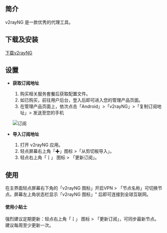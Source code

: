 简介
--

v2rayNG 是一款优秀的代理工具。

下载及安装
-----

[下载v2rayNG](https://github.com/2dust/v2rayNG/releases)


设置
--

*   **获取订阅地址**  
    1.  购买相关服务套餐后获取配置文件。
    2.  如已购买，前往用户后台，登入后即可进入您的管理产品页面。    
    3.  在管理产品页面上，依次点击「Android」>「v2rayNG」>「复制订阅地址」> 发送至您的手机  

    ![订阅](https://i.postimg.cc/3Nn7435B/android.png)  

*   **导入订阅地址**
    
    1.  打开 v2rayNG 应用。
    2.  轻点屏幕右上角「✚」图标 >「从剪切板导入」。
    3.  轻点右上角「┇」 图标 > 「更新订阅」。

使用
--

在主界面轻点屏幕右下角的「v2rayNG 图标」开启VPN > 「节点名称」可切换节点。屏幕左上角状态栏显示「v2rayNG 图标」" 后即可连接到全球互联网。


#### 使用小贴士

强烈建议定期更新：轻点右上角「┇」 图标 > 「更新订阅」，可同步最新节点。建议每周至少更新一次。
